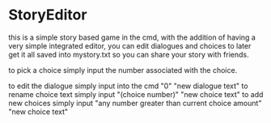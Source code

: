 # StoryEditor

this is a simple story based game in the cmd, with the addition of having a very simple integrated editor, you can edit dialogues and choices to later get it all saved into mystory.txt so you can share your story with friends. 

to pick a choice simply input the number associated with the choice.

to edit the dialogue simply input into the cmd "0" "new dialogue text"
to rename choice text simply input "(choice number)" "new choice text"
to add new choices simply input "any number greater than current choice amount" "new choice text"
